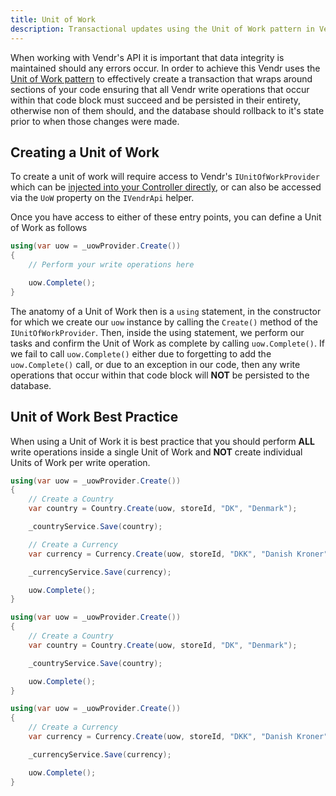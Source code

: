 ```yaml
---
title: Unit of Work
description: Transactional updates using the Unit of Work pattern in Vendr, the eCommerce solution for Umbraco
---
```


When working with Vendr's API it is important that data integrity is maintained should any errors occur. In order to achieve this Vendr uses the [Unit of Work pattern](https://www.martinfowler.com/eaaCatalog/unitOfWork.html) to effectively create a transaction that wraps around sections of your code ensuring that all Vendr write operations that occur within that code block must succeed and be persisted in their entirety, otherwise non of them should, and the database should rollback to it's state prior to when those changes were made. 

## Creating a Unit of Work

To create a unit of work will require access to Vendr's `IUnitOfWorkProvider` which can be [injected into your Controller directly](../dependency-injection/), or can also be accessed via the `UoW` property on the `IVendrApi` helper.

Once you have access to either of these entry points, you can define a Unit of Work as follows

````csharp
using(var uow = _uowProvider.Create()) 
{
    // Perform your write operations here

    uow.Complete();
}

````

The anatomy of a Unit of Work then is a `using` statement, in the constructor for which we create our `uow` instance by calling the `Create()` method of the `IUnitOfWorkProvider`. Then, inside the using statement, we perform our tasks and confirm the Unit of Work as complete by calling `uow.Complete()`. If we fail to call `uow.Complete()` either due to forgetting to add the `uow.Complete()` call, or due to an exception in our code, then any write operations that occur within that code block will **NOT** be persisted to the database.

## Unit of Work Best Practice

When using a Unit of Work it is best practice that you should perform **ALL** write operations inside a single Unit of Work and **NOT** create individual Units of Work per write operation.

<tip type="good" heading="Perform all write operations in a single Unit of Work" />

```csharp
using(var uow = _uowProvider.Create()) 
{
    // Create a Country
    var country = Country.Create(uow, storeId, "DK", "Denmark");

    _countryService.Save(country);

    // Create a Currency
    var currency = Currency.Create(uow, storeId, "DKK", "Danish Kroner", "da-DK");

    _currencyService.Save(currency);

    uow.Complete();
}
```

<tip type="bad" heading="Don't create a Unit of Work per write operation" />

```csharp
using(var uow = _uowProvider.Create()) 
{
    // Create a Country
    var country = Country.Create(uow, storeId, "DK", "Denmark");

    _countryService.Save(country);

    uow.Complete();
}

using(var uow = _uowProvider.Create()) 
{
    // Create a Currency
    var currency = Currency.Create(uow, storeId, "DKK", "Danish Kroner", "da-DK");

    _currencyService.Save(currency);

    uow.Complete();
}
```
